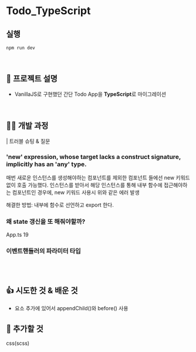 # Todo_TypeScript

## 실행

```
npm run dev
```

<br/>

## 📌 프로젝트 설명

- VanillaJS로 구현했던 간단 Todo App을 **TypeScript**로 마이그레이션

<br/>

## 👩‍💻 개발 과정

| 트러블 슈팅 & 질문

### 'new' expression, whose target lacks a construct signature, implicitly has an 'any' type.

매번 새로운 인스턴스를 생성해야하는 컴포넌트를 제외한 컴포넌트 들에선 new 키워드 없이 호출 가능했다.
인스턴스를 받아서 해당 인스턴스를 통해 내부 함수에 접근해야하는 컴포넌트인 경우에, new 키워드 사용시 위와 같은 에러 발생

해결한 방법: 내부에 함수로 선언하고 export 한다.

### 왜 state 갱신을 또 해줘야할까?

App.ts 19

###

### 이벤트핸들러의 파라미터 타입

<br/>
<br/>

## 👍 시도한 것 & 배운 것

- 요소 추가에 있어서 appendChild()와 before() 사용

## 🤨 추가할 것

css(scss)
